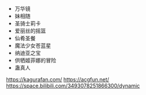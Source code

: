 - 万华镜
- 妹相随
- 圣骑士莉卡
- 爱丽丝的摇篮
- 仙肴圣餐
- 魔法少女苍蓝星
- 纳迪亚之宝
- 供牺姬菲娜的冒险
- 蛊真人

https://kagurafan.com/
https://acgfun.net/
https://space.bilibili.com/3493078251866300/dynamic